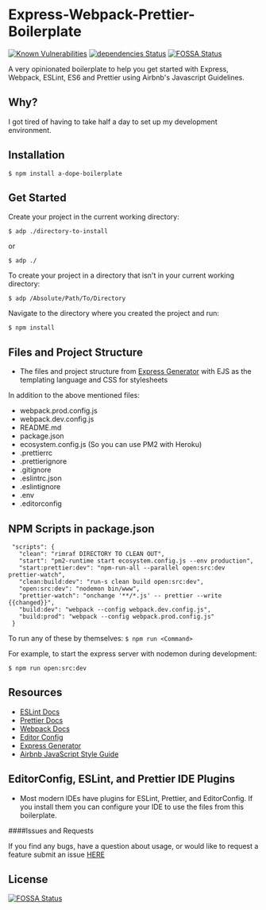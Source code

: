# Express-Webpack-Prettier-Boilerplate

[![Known Vulnerabilities](https://snyk.io//test/github/dhull33/Express-Webpack-Prettier-Boilerplate/badge.svg?targetFile=package.json)](https://snyk.io//test/github/dhull33/Express-Webpack-Prettier-Boilerplate?targetFile=package.json)
[![dependencies Status](https://david-dm.org/dhull33/Express-Webpack-Prettier-Boilerplate.svg)](https://david-dm.org/dhull33/Express-Webpack-Prettier-Boilerplate) [![FOSSA Status](https://app.fossa.io/api/projects/git%2Bgithub.com%2Fdhull33%2FExpress-Webpack-Prettier-Boilerplate.svg?type=shield)](https://app.fossa.io/projects/git%2Bgithub.com%2Fdhull33%2FExpress-Webpack-Prettier-Boilerplate?ref=badge_shield)

A very opinionated boilerplate to help you get started with Express, Webpack, ESLint, ES6 and Prettier using Airbnb's Javascript Guidelines.

## Why?

I got tired of having to take half a day to set up my development environment.

## Installation

`$ npm install a-dope-boilerplate`

## Get Started

Create your project in the current working directory:

`$ adp ./directory-to-install`

or

`$ adp ./`

To create your project in a directory that isn't in your current working directory:

`$ adp /Absolute/Path/To/Directory`

Navigate to the directory where you created the project and run:

`$ npm install`

## Files and Project Structure

- The files and project structure from [Express Generator](https://github.com/expressjs/generator) with EJS as the templating language and CSS for stylesheets

In addition to the above mentioned files:

- webpack.prod.config.js
- webpack.dev.config.js
- README.md
- package.json
- ecosystem.config.js (So you can use PM2 with Heroku)
- .prettierrc
- .prettierignore
- .gitignore
- .eslintrc.json
- .eslintignore
- .env
- .editorconfig

## NPM Scripts in package.json

     "scripts": {
       "clean": "rimraf DIRECTORY TO CLEAN OUT",
       "start": "pm2-runtime start ecosystem.config.js --env production",
       "start:prettier:dev": "npm-run-all --parallel open:src:dev prettier-watch",
       "clean:build:dev": "run-s clean build open:src:dev",
       "open:src:dev": "nodemon bin/www",
       "prettier-watch": "onchange '**/*.js' -- prettier --write {{changed}}",
       "build:dev": "webpack --config webpack.dev.config.js",
       "build:prod": "webpack --config webpack.prod.config.js"
     }

To run any of these by themselves: `$ npm run <Command>`

For example, to start the express server with nodemon during development:

`$ npm run open:src:dev`

## Resources

- [ESLint Docs](https://eslint.org/docs/user-guide/getting-started)
- [Prettier Docs](https://prettier.io/docs/en/index.html)
- [Webpack Docs](https://webpack.js.org/concepts/)
- [Editor Config](https://editorconfig.org/#download)
- [Express Generator](https://github.com/expressjs/generator)
- [Airbnb JavaScript Style Guide](https://github.com/airbnb/javascript)

## EditorConfig, ESLint, and Prettier IDE Plugins

- Most modern IDEs have plugins for ESLint, Prettier, and EditorConfig. If you install them you can configure your IDE to use the files from this boilerplate.

####Issues and Requests

If you find any bugs, have a question about usage, or would like to request a feature submit an issue [HERE](https://github.com/dhull33/Express-Webpack-Prettier-Boilerplate/issues)

## License

[![FOSSA Status](https://app.fossa.io/api/projects/git%2Bgithub.com%2Fdhull33%2FExpress-Webpack-Prettier-Boilerplate.svg?type=large)](https://app.fossa.io/projects/git%2Bgithub.com%2Fdhull33%2FExpress-Webpack-Prettier-Boilerplate?ref=badge_large)
